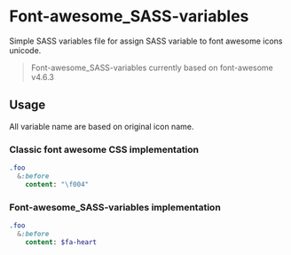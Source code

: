 # Font-awesome_SASS-variables
Simple SASS variables file for assign SASS variable to font awesome icons unicode.
>Font-awesome_SASS-variables currently based on font-awesome v4.6.3

## Usage

All variable name are based on original icon name.

### Classic font awesome CSS implementation
```sass
.foo
  &:before
    content: "\f004"
```
### Font-awesome_SASS-variables implementation
```sass
.foo
  &:before
    content: $fa-heart
```
